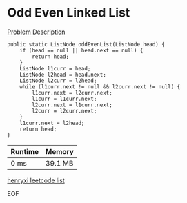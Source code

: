 # Odd Even Linked List
[Problem Description](https://leetcode.com/problems/odd-even-linked-list/)

```
public static ListNode oddEvenList(ListNode head) {
    if (head == null || head.next == null) {
        return head;
    }
    ListNode l1curr = head;
    ListNode l2head = head.next;
    ListNode l2curr = l2head;
    while (l1curr.next != null && l2curr.next != null) {
        l1curr.next = l2curr.next;
        l1curr = l1curr.next;
        l2curr.next = l1curr.next;
        l2curr = l2curr.next;
    }
    l1curr.next = l2head;
    return head;
}
```

| Runtime       | Memory     | 
| :------------- | :---------- |
| 0 ms | 39.1 MB	   |


[henryxi leetcode list](http://www.henryxi.com/leetcode)

EOF